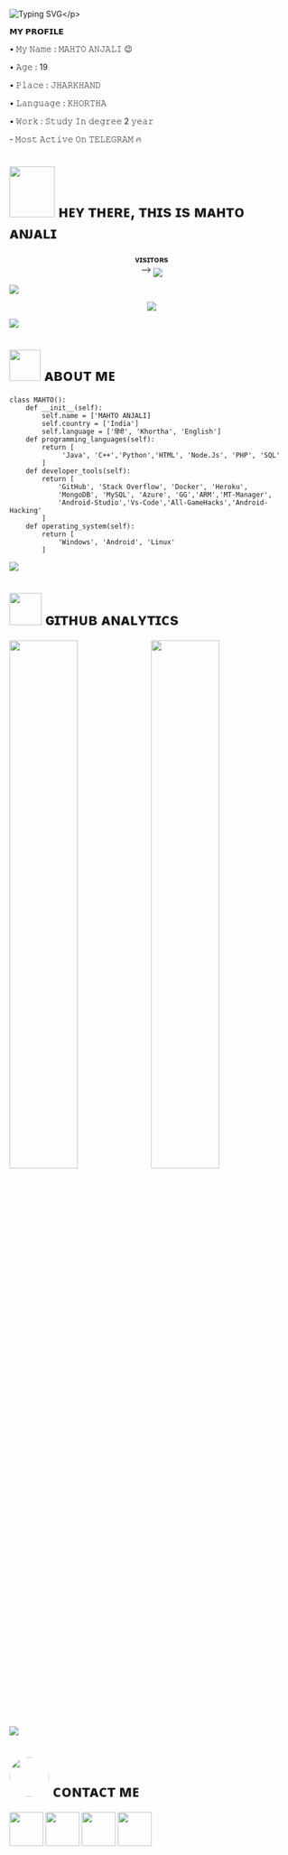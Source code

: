 ![Typing SVG](https://readme-typing-svg.herokuapp.com/?lines=𝗪𝗘𝗟𝗖𝗢𝗠𝗘+𝗧𝗢+𝗠𝗔𝗛𝗧𝗢+𝗔𝗡𝗝𝗔𝗟𝗜+𝗚𝗶𝘁𝗛𝘂𝗯!;𝗜+𝗔𝗺+𝗠𝘀+𝗔𝗡𝗝𝗔𝗟𝗜+𝗧𝗚!;𝗜+𝗔𝗺+𝗝𝘂𝘀𝘁+𝗧𝗲𝗹𝗲𝗴𝗿𝗮𝗺+𝗕𝗼𝘁+𝗠𝗮𝗸𝗲𝗿!)</p>
<p align="center">



<p align="left">
𝗠𝗬 𝗣𝗥𝗢𝗙𝗜𝗟𝗘
<p align="left">
• 𝙼𝚢 𝙽𝚊𝚖𝚎 : 𝙼𝙰𝙷𝚃𝙾 𝙰𝙽𝙹𝙰𝙻𝙸 😉
<p align="left">
• 𝙰𝚐𝚎 : 19
<p align="left">
• 𝙿𝚕𝚊𝚌𝚎 : 𝙹𝙷𝙰𝚁𝙺𝙷𝙰𝙽𝙳
<p align="left">
• 𝙻𝚊𝚗𝚐𝚞𝚊𝚐𝚎 : 𝙺𝙷𝙾𝚁𝚃𝙷𝙰
<p align="left">
• 𝚆𝚘𝚛𝚔 : 𝚂𝚝𝚞𝚍𝚢 𝙸𝚗 𝚍𝚎𝚐𝚛𝚎𝚎 2 𝚢𝚎𝚊𝚛
<p align="left">
- 𝙼𝚘𝚜𝚝 𝙰𝚌𝚝𝚒𝚟𝚎 𝙾𝚗 𝚃𝙴𝙻𝙴𝙶𝚁𝙰𝙼 🔥
<h1> <img src="https://te.legra.ph/file/ad4e3f7bfb68de7bebe76.jpg" height="90px" width="80px"> ʜᴇʏ ᴛʜᴇʀᴇ, ᴛʜɪs ɪs ᴍᴀʜᴛᴏ ᴀɴᴊᴀʟɪ</h1>
<p align="center">
    <b>ᴠɪsɪᴛᴏʀs</b><br>
 -->    <img align="middle" src="https://profile-counter.glitch.me/MAHTOXANJALI/count.svg" />
</p>

[<img src="https://github.com/MAHTOXANJALI/MAHTOANJALI/blob/master/resources/hr.gif"/>](https://github.com/MAHTOXANJALI)

<p align="center">
<img src="https://te.legra.ph/file/3e2dabed4c479e0842cdf.jpg">
</p>

[<img src="https://raw.githubusercontent.com/MAHTOXANJALI/MAHTOANJALI/master/resources/hr.gif"/>](https://github.com/MAHTOXANJALI)

<h1> <img src="[https://te.legra.ph/file/3e2dabed4c479e0842cdf.jpg]" width="55px"> ᴀʙᴏᴜᴛ ᴍᴇ </h1>

```python3
class MAHTO():
    def __init__(self):
        self.name = ['MAHTO ANJALI]
        self.country = ['India']
        self.language = ['हिंदी', 'Khortha', 'English']
    def programming_languages(self):
        return [
             'Java', 'C++','Python','HTML', 'Node.Js', 'PHP', 'SQL'
        ]
    def developer_tools(self):
        return [
            'GitHub', 'Stack Overflow', 'Docker', 'Heroku',
            'MongoDB', 'MySQL', 'Azure', 'GG','ARM','MT-Manager',
            'Android-Studio','Vs-Code','All-GameHacks','Android-Hacking'
        ]
    def operating_system(self):
        return [
            'Windows', 'Android', 'Linux'
        ]
 ```

[<img src="https://github.com/MAHTOXANJALI/MAHTOANJALI/blob/master/resources/hr.gif"/>](https://github.com/MAHTOANJALI)

<h1> <img src="https://github.com/MAHTOXANJALI/MAHTOANJALI/blob/master/resources/analytics.webp" width="57px"> ɢɪᴛʜᴜʙ ᴀɴᴀʟʏᴛɪᴄs </h1>

[<img src="https://github-readme-stats.vercel.app/api?username=MAHTOXANJALI&count_private=true&show_icons=true&theme=chartreuse-dark&custom_title=What%27s+the+craic?&include_all_commits=true&hide_border=true&bg_color=000000" width="49%">](https://github.com/MAHTOXANJALI)  [<img src="https://github-readme-streak-stats.herokuapp.com/?user=MAHTOXANJALI&theme=chartreuse-dark&hide_border=True&bg_color=000000" width="49%">](https://github.com/MAHTOXANJALI)

[<img src="https://github.com/MAHTOXANJALI/MAHTOANJALI/blob/master/resources/hr.gif"/>](https://github.com/https://github.com/MAHTOXANJALI)

<h1> <img src="[https://te.legra.ph/file/ad4e3f7bfb68de7bebe76.jpg](https://te.legra.ph/file/ad4e3f7bfb68de7bebe76.jpg)" width="70px" style="border-radius: 50%"> ᴄᴏɴᴛᴀᴄᴛ ᴍᴇ </h1>

[<img src="https://raw.githubusercontent.com/MAHTOXANJALI/MAHTOANJALI/master/resources/telegram_icon.png" width="60px">](https://t.me/QUEENx_GOD) [<img src="https://raw.githubusercontent.com/MAHTOXANJALI/MAHTOANJALI/master/resources/github_icon.png" width="60px">](https://github.com/MAHTOXANJALI) [<img src="https://raw.githubusercontent.com/MAHTOXANJALI/MAHTOANJALI/master/resources/youtube_icon.png" width="60px">](https://youtube.com/@QUEENx_GOD) [<img src="https://github.com/MAHTOXANJALI/MAHTOANJALI/blob/master/resources/insta_icon.png" width="60px">](https://instagram.com/@QUEENx_GOD)

